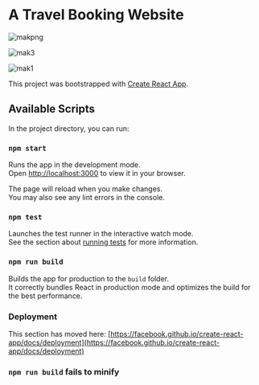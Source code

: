 # A Travel Booking Website

![makpng](https://user-images.githubusercontent.com/70171772/215814279-e8e99f02-9668-4ead-bf18-fddad0b727d6.png)


![mak3](https://user-images.githubusercontent.com/70171772/215814319-d20064bc-cba3-4455-a57a-24489f69cc80.png)


![mak1](https://user-images.githubusercontent.com/70171772/215814354-d0416c00-2523-4263-8545-63c40b0349de.png)


This project was bootstrapped with [Create React App](https://github.com/facebook/create-react-app).

## Available Scripts

In the project directory, you can run:

### `npm start`

Runs the app in the development mode.\
Open [http://localhost:3000](http://localhost:3000) to view it in your browser.

The page will reload when you make changes.\
You may also see any lint errors in the console.

### `npm test`

Launches the test runner in the interactive watch mode.\
See the section about [running tests](https://facebook.github.io/create-react-app/docs/running-tests) for more information.

### `npm run build`

Builds the app for production to the `build` folder.\
It correctly bundles React in production mode and optimizes the build for the best performance.


### Deployment

This section has moved here: [https://facebook.github.io/create-react-app/docs/deployment](https://facebook.github.io/create-react-app/docs/deployment)

### `npm run build` fails to minify


